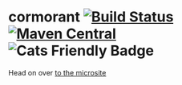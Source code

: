 # cormorant [![Build Status](https://travis-ci.com/ChristopherDavenport/cormorant.svg?branch=master)](https://travis-ci.com/ChristopherDavenport/cormorant) [![Maven Central](https://maven-badges.herokuapp.com/maven-central/io.chrisdavenport/cormorant-core_2.12/badge.svg)](https://maven-badges.herokuapp.com/maven-central/io.chrisdavenport/cormorant-core_2.12) ![Cats Friendly Badge](https://typelevel.org/cats/img/cats-badge-tiny.png) 

Head on over [to the microsite](https://davenverse.github.io/cormorant)
